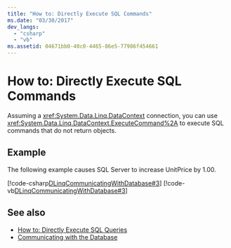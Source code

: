 ```yaml
---
title: "How to: Directly Execute SQL Commands"
ms.date: "03/30/2017"
dev_langs: 
  - "csharp"
  - "vb"
ms.assetid: 04671bb0-40c0-4465-86e5-77986f454661
---
```

# How to: Directly Execute SQL Commands
Assuming a <xref:System.Data.Linq.DataContext> connection, you can use <xref:System.Data.Linq.DataContext.ExecuteCommand%2A> to execute SQL commands that do not return objects.  
  
## Example  
 The following example causes SQL Server to increase UnitPrice by 1.00.  
  
 [!code-csharp[DLinqCommunicatingWithDatabase#3](../../../../../../samples/snippets/csharp/VS_Snippets_Data/DLinqCommunicatingWithDatabase/cs/Program.cs#3)]
 [!code-vb[DLinqCommunicatingWithDatabase#3](../../../../../../samples/snippets/visualbasic/VS_Snippets_Data/DLinqCommunicatingWithDatabase/vb/Module1.vb#3)]  
  
## See also
- [How to: Directly Execute SQL Queries](../../../../../../docs/framework/data/adonet/sql/linq/how-to-directly-execute-sql-queries.md)
- [Communicating with the Database](../../../../../../docs/framework/data/adonet/sql/linq/communicating-with-the-database.md)
